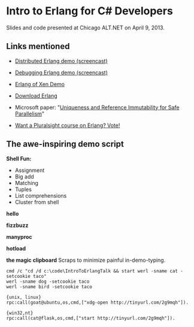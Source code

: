 Intro to Erlang for C# Developers=====================Slides and code presented at Chicago ALT.NET on April 9, 2013. Links mentioned---------------* [Distributed Erlang demo (screencast)](http://freshbrewedcode.com/bryanhunter/2012/03/27/intro-to-distributed-erlang-screencast/)* [Debugging Erlang demo (screencast)](http://freshbrewedcode.com/bryanhunter/2011/11/27/debugging-erlang/)* [Erlang of Xen Demo](http://zerg.erlangonxen.org/)* [Download Erlang](http://www.erlang.org/download.html)* Microsoft paper: "[Uniqueness and Reference Immutability for Safe Parallelism](http://research.microsoft.com/pubs/170528/msr-tr-2012-79.pdf)"* [Want a Pluralsight course on Erlang? Vote!](http://support.pluralsight.com/forums/127919-new-course-suggestions/suggestions/2835595-erlang-and-erlang-otp)The awe-inspiring demo script-----------------------------**Shell Fun:*** Assignment* Big add* Matching* Tuples* List comprehensions* Cluster from shell**hello****fizzbuzz****manyproc****hotload****the magic clipboard**Scraps to minimize painful in-demo-typing.	cmd /c "cd /d c:\code\IntroToErlangTalk && start werl -sname cat -setcookie taco"	werl -sname dog -setcookie taco	werl -sname bird -setcookie taco	{unix, linux}	rpc:call(goat@ubuntu,os,cmd,["xdg-open http://tinyurl.com/2g9mqh"]).	{win32,nt}	rpc:call(cat@flask,os,cmd,["start http://tinyurl.com/2g9mqh"]).
